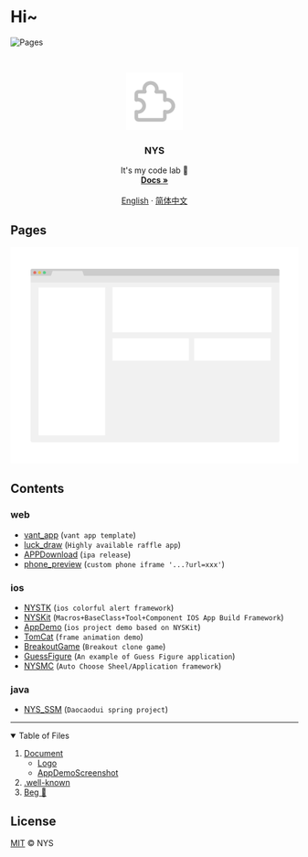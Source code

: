# Hi~

![Pages](https://img.shields.io/badge/My%20Pages-Developing-brightgreen.svg?style=flat-square)

<br />
<p align="center">
	<img src="logo.png" alt="Logo" width="100" height="100">
	<h3 align="center">NYS</h3>

  <p align="center">
    It's my code lab 🐶
    <br />
    <a href="https://github.com/niyongsheng/niyongsheng.github.io/"><strong>Docs »</strong></a>
    <br />
	<br />
    <a href="https://github.com/niyongsheng/niyongsheng.github.io/blob/master/README.md">English</a>
    ·
    <a href="https://github.com/niyongsheng/niyongsheng.github.io/blob/master/README_cn.md">简体中文</a>
  </p>
</p>

## Pages

<a href="https://niyongsheng.github.io">
  <img src="screenshot.png" alt="Project Screen Shot" width="auto" height="auto" style="hover{border: 2px red solid;}">
</a>

## Contents

### web

- [vant_app](https://niyongsheng.github.io/phone_preview.html?url=https://niyongsheng.github.io/vant_app/#/) (`vant app template`)
- [luck_draw](https://niyongsheng.github.io/luck_draw/) (`Highly available raffle app`)
- [APPDownload](https://niyongsheng.github.io/APPDownload/) (`ipa release`)
- [phone_preview](https://niyongsheng.github.io/phone_preview.html) (`custom phone iframe '...?url=xxx'`)

### ios

- [NYSTK](https://github.com/niyongsheng/NYSTK) (`ios colorful alert framework`)
- [NYSKit](https://github.com/niyongsheng/NYSKit) (`Macros+BaseClass+Tool+Component IOS App Build Framework`)
- [AppDemo](https://github.com/niyongsheng/AppDemo) (`ios project demo based on NYSKit`)
- [TomCat](https://github.com/niyongsheng/TomCatGame) (`frame animation demo`)
- [BreakoutGame](https://github.com/niyongsheng/BreakoutGame) (`Breakout clone game`)
- [GuessFigure](https://github.com/niyongsheng/GuessFigureGame) (`An example of Guess Figure application`)
- [NYSMC](https://github.com/niyongsheng/NYSMC) (`Auto Choose Sheel/Application framework`)

### java

- [NYS_SSM](https://github.com/niyongsheng/NYS_SSM) (`Daocaodui spring project`)

<hr/>

<details open="open">
  <summary>Table of Files</summary>
  <ol>
    <li>
      <a href="https://github.com/niyongsheng/niyongsheng.github.io/tree/master/Document">Document</a>
      <ul>
        <li><a href="https://github.com/niyongsheng/niyongsheng.github.io/tree/master/Document/Logo">Logo</a></li>
		<li><a href="https://github.com/niyongsheng/niyongsheng.github.io/tree/master/Document/AppDemoScreenshot">AppDemoScreenshot</a></li>
      </ul>
    </li>
    <li><a href="https://github.com/niyongsheng/niyongsheng.github.io/blob/master/.well-known/apple-app-site-association">.well-known</a></li>
    <li><a href="https://github.com/niyongsheng/niyongsheng.github.io/tree/master/Beg">Beg 🍭</a></li>

  </ol>
</details>

## License

[MIT](LICENSE) © NYS
